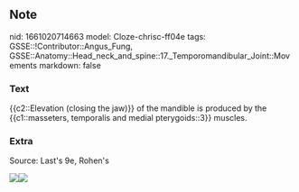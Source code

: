 ## Note
nid: 1661020714663
model: Cloze-chrisc-ff04e
tags: GSSE::!Contributor::Angus_Fung, GSSE::Anatomy::Head_neck_and_spine::17._Temporomandibular_Joint::Movements
markdown: false

### Text
{{c2::Elevation (closing the jaw)}} of the mandible is produced by the {{c1::masseters, temporalis and medial pterygoids::3}} muscles.

### Extra
Source: Last's 9e, Rohen's
<div><img src=
"paste-54d68c6524e8747f1c5ced171894b06be5a344ef.jpg"><img src= 
"paste-be8a9b8839445519cb68552f54252cdccbde6235.jpg"></div>
